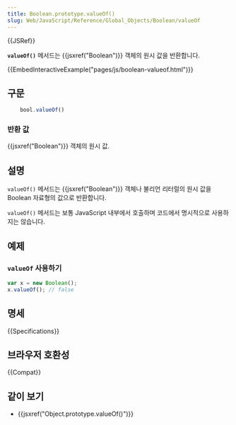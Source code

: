 ```yaml
---
title: Boolean.prototype.valueOf()
slug: Web/JavaScript/Reference/Global_Objects/Boolean/valueOf
---
```


{{JSRef}}

**`valueOf()`** 메서드는 {{jsxref("Boolean")}} 객체의 원시 값을 반환합니다.

{{EmbedInteractiveExample("pages/js/boolean-valueof.html")}}

## 구문

```js
    bool.valueOf()
```

### 반환 값

{{jsxref("Boolean")}} 객체의 원시 값.

## 설명

`valueOf()` 메서드는 {{jsxref("Boolean")}} 객체나 불리언 리터럴의 원시 값을 Boolean 자료형의 값으로 반환합니다.

`valueOf()` 메서드는 보통 JavaScript 내부에서 호출하며 코드에서 명시적으로 사용하지는 않습니다.

## 예제

### `valueOf` 사용하기

```js
var x = new Boolean();
x.valueOf(); // false
```

## 명세

{{Specifications}}

## 브라우저 호환성

{{Compat}}

## 같이 보기

- {{jsxref("Object.prototype.valueOf()")}}
